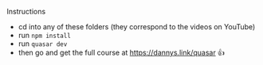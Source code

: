 Instructions

- cd into any of these folders (they correspond to the videos on YouTube)
- run `npm install`
- run `quasar dev`
- then go and get the full course at https://dannys.link/quasar 👍
